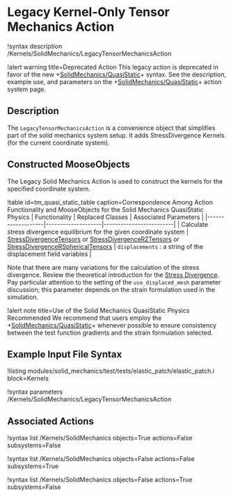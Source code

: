 # Legacy Kernel-Only Tensor Mechanics Action

!syntax description /Kernels/SolidMechanics/LegacyTensorMechanicsAction

!alert warning title=Deprecated Action
This legacy action is deprecated in favor of the new
+[SolidMechanics/QuasiStatic](/Physics/SolidMechanics/QuasiStatic/index.md)+ syntax.
See the description, example use, and parameters on the
+[SolidMechanics/QuasiStatic](/Physics/SolidMechanics/QuasiStatic/index.md)+ action system page.

## Description

The `LegacyTensorMechanicsAction` is a convenience object that simplifies part of
the solid mechanics system setup. It adds StressDivergence Kernels (for the
current coordinate system).

## Constructed MooseObjects

The Legacy Solid Mechanics Action is used to construct the kernels for the
specified coordinate system.

!table id=tm_quasi_static_table caption=Correspondence Among Action Functionality and MooseObjects for the Solid Mechanics QuasiStatic Physics
| Functionality     | Replaced Classes   | Associated Parameters   |
|-------------------|--------------------|-------------------------|
| Calculate stress divergence equilibrium for the given coordinate system | [StressDivergenceTensors](/StressDivergenceTensors.md) or [StressDivergenceRZTensors](/StressDivergenceRZTensors.md) or [StressDivergenceRSphericalTensors](/StressDivergenceRSphericalTensors.md) | `displacements` : a string of the displacement field variables |

Note that there are many variations for the calculation of the stress divergence.
Review the theoretical introduction for the
[Stress Divergence](solid_mechanics/StressDivergence.md).
Pay particular attention to the setting of the `use_displaced_mesh` parameter
discussion; this parameter depends on the strain formulation used in the simulation.

!alert note title=Use of the Solid Mechanics QuasiStatic Physics Recommended
We recommend that users employ the +[SolidMechanics/QuasiStatic](/Physics/SolidMechanics/QuasiStatic/index.md)+
whenever possible to ensure consistency between the test function gradients and
the strain formulation selected.

## Example Input File Syntax

!listing modules/solid_mechanics/test/tests/elastic_patch/elastic_patch.i block=Kernels

!syntax parameters /Kernels/SolidMechanics/LegacyTensorMechanicsAction

## Associated Actions

!syntax list /Kernels/SolidMechanics objects=True actions=False subsystems=False

!syntax list /Kernels/SolidMechanics objects=False actions=False subsystems=True

!syntax list /Kernels/SolidMechanics objects=False actions=True subsystems=False

